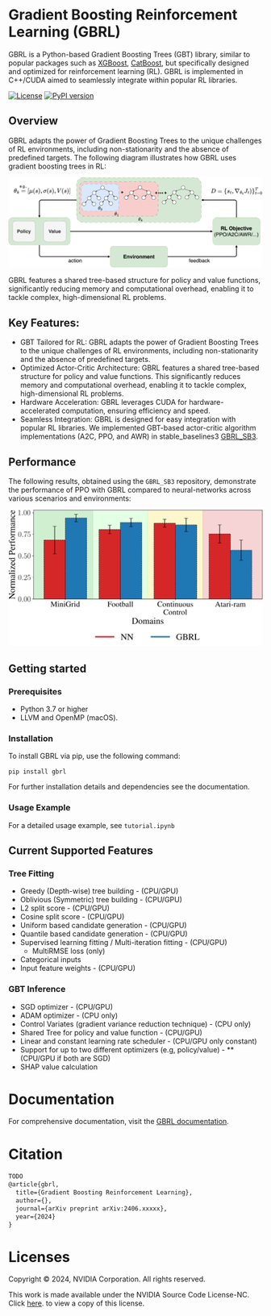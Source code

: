 # Gradient Boosting Reinforcement Learning (GBRL)
GBRL is a Python-based Gradient Boosting Trees (GBT) library, similar to popular packages such as [XGBoost](https://xgboost.readthedocs.io/en/stable/), [CatBoost](https://catboost.ai/), but specifically designed and optimized for reinforcement learning (RL). GBRL is implemented in C++/CUDA aimed to seamlessly integrate within popular RL libraries. 

<!-- [![Build Status](https://img.shields.io/github/workflow/status/Nvlabs/gbrl/CI)](https://github.com/NVlabs/gbrl/actions) -->
[![License](https://img.shields.io/badge/license-NVIDIA-green.svg)](https://nvlabs.github.io/gbrl/license.htm)
[![PyPI version](https://badge.fury.io/py/gbrl.svg)](https://badge.fury.io/py/gbrl)

## Overview

GBRL adapts the power of Gradient Boosting Trees to the unique challenges of RL environments, including non-stationarity and the absence of predefined targets. The following diagram illustrates how GBRL uses gradient boosting trees in RL:

![GBRL Diagram](docs/images/gbrl_diagram.png)

GBRL features a shared tree-based structure for policy and value functions, significantly reducing memory and computational overhead, enabling it to tackle complex, high-dimensional RL problems.

## Key Features: 
- GBT Tailored for RL: GBRL adapts the power of Gradient Boosting Trees to the unique challenges of RL environments, including non-stationarity and the absence of predefined targets.
- Optimized Actor-Critic Architecture: GBRL features a shared tree-based structure for policy and value functions. This significantly reduces memory and computational overhead, enabling it to tackle complex, high-dimensional RL problems.
- Hardware Acceleration: GBRL leverages CUDA for hardware-accelerated computation, ensuring efficiency and speed.
- Seamless Integration: GBRL is designed for easy integration with popular RL libraries. We implemented GBT-based actor-critic algorithm implementations (A2C, PPO, and AWR) in stable_baselines3 [GBRL_SB3](https://github.com/NVlabs/gbrl_sb3). 

## Performance

The following results, obtained using the `GBRL_SB3` repository, demonstrate the performance of PPO with GBRL compared to neural-networks across various scenarios and environments:

![PPO GBRL results in stable_baselines3](docs/images/relative_ppo_performance.png)

## Getting started
### Prerequisites
- Python 3.7 or higher
- LLVM and OpenMP (macOS).

### Installation
To install GBRL via pip, use the following command:
```
pip install gbrl
```

For further installation details and dependencies see the documentation. 

### Usage Example
For a detailed usage example, see `tutorial.ipynb`

## Current Supported Features
### Tree Fitting
- Greedy (Depth-wise) tree building - (CPU/GPU)  
- Oblivious (Symmetric) tree building - (CPU/GPU)  
- L2 split score - (CPU/GPU)  
- Cosine split score - (CPU/GPU) 
- Uniform based candidate generation - (CPU/GPU)
- Quantile based candidate generation - (CPU/GPU)
- Supervised learning fitting / Multi-iteration fitting - (CPU/GPU)
    - MultiRMSE loss (only)
- Categorical inputs
- Input feature weights - (CPU/GPU)
### GBT Inference
- SGD optimizer - (CPU/GPU)
- ADAM optimizer - (CPU only)
- Control Variates (gradient variance reduction technique) - (CPU only)
- Shared Tree for policy and value function - (CPU/GPU)
- Linear and constant learning rate scheduler - (CPU/GPU only constant)
- Support for up to two different optimizers (e.g, policy/value) - **(CPU/GPU if both are SGD)
- SHAP value calculation

# Documentation 
For comprehensive documentation, visit the [GBRL documentation](https://effective-adventure-22v795q.pages.github.io/index.html).

# Citation
``` 
TODO
@article{gbrl,
  title={Gradient Boosting Reinforcement Learning},
  author={},
  journal={arXiv preprint arXiv:2406.xxxxx},
  year={2024}
}
```
# Licenses
Copyright © 2024, NVIDIA Corporation. All rights reserved.

This work is made available under the NVIDIA Source Code License-NC. Click [here](https://nvlabs.github.io/gbrl/license.htm). to view a copy of this license.


